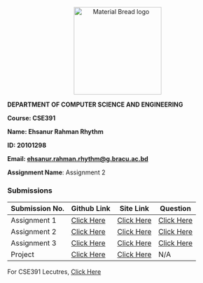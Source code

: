<p align="center" style="margin-bottom: 0px !important;">
  <img width="200" src="https://upload.wikimedia.org/wikipedia/commons/thumb/1/1a/Brac_University_Logo.png/432px-Brac_University_Logo.png" alt="Material Bread logo" align="center">
</p>

**DEPARTMENT OF COMPUTER SCIENCE AND ENGINEERING**

**Course: CSE391**

**Name: Ehsanur Rahman Rhythm**

**ID: 20101298**

**Email: ehsanur.rahman.rhythm@g.bracu.ac.bd**

**Assignment Name**: Assignment 2

### Submissions

| **Submission No.** | Github Link | Site Link | Question |
| ----------- | ----------- | ----------- | ----------- |
| Assignment 1 | [Click Here](https://github.com/errhythm/BRACU_CSE391A1) | [Click Here](https://errhythm.github.io/BRACU_CSE391A1) | [Click Here](https://github.com/errhythm/BRACU_CSE391A1/blob/master/Assignment%201.pdf) |
| Assignment 2 | [Click Here](https://github.com/errhythm/BRACU_CSE391A2) | [Click Here](https://errhythm.github.io/BRACU_CSE391A2) | [Click Here](https://github.com/errhythm/BRACU_CSE391A2/blob/main/Assignment%202.pdf) |
| Assignment 3 | [Click Here](https://github.com/errhythm/BRACU_CSE391A3) | [Click Here](https://cse391.rhyst.art) | [Click Here](https://github.com/errhythm/BRACU_CSE391A3/blob/main/Question.pdf) |
| Project | [Click Here](https://github.com/errhythm/FacultyPedia) | [Click Here](https://faculty.rhyst.art) | N/A |


For CSE391 Lecutres, [Click Here](https://github.com/iamraufu/BRACUCSE391/tree/main/Lecture)
